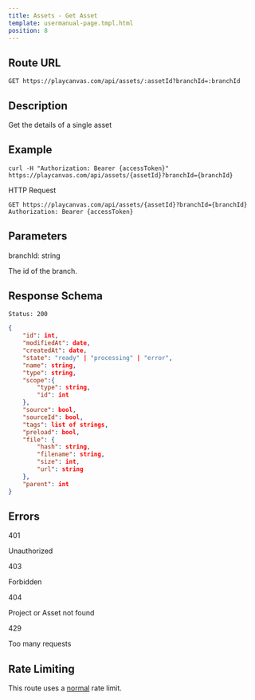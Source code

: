 ```yaml
---
title: Assets - Get Asset
template: usermanual-page.tmpl.html
position: 8
---
```


## Route URL

```none
GET https://playcanvas.com/api/assets/:assetId?branchId=:branchId
```

## Description

Get the details of a single asset

## Example

```none
curl -H "Authorization: Bearer {accessToken}" https://playcanvas.com/api/assets/{assetId}?branchId={branchId}
```

HTTP Request

```text
GET https://playcanvas.com/api/assets/{assetId}?branchId={branchId}
Authorization: Bearer {accessToken}
```

## Parameters

<div class="params">
<div class="parameter"><span class="param">branchId: string</span><p>The id of the branch.</p></div>
</div>

## Response Schema

```none
Status: 200
```

```json
{
    "id": int,
    "modifiedAt": date,
    "createdAt": date,
    "state": "ready" | "processing" | "error",
    "name": string,
    "type": string,
    "scope":{
        "type": string,
        "id": int
    },
    "source": bool,
    "sourceId": bool,
    "tags": list of strings,
    "preload": bool,
    "file": {
        "hash": string,
        "filename": string,
        "size": int,
        "url": string
    },
    "parent": int
}
```

## Errors

<div class="params">
<div class="parameter"><span class="param">401</span><p>Unauthorized</p></div>
<div class="parameter"><span class="param">403</span><p>Forbidden</p></div>
<div class="parameter"><span class="param">404</span><p>Project or Asset not found</p></div>
<div class="parameter"><span class="param">429</span><p>Too many requests</p></div>
</div>

## Rate Limiting

This route uses a [normal][1] rate limit.

[1]: /user-manual/api#rate-limiting

